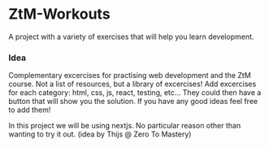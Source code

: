 # ZtM-Workouts
A project with a variety of exercises that will help you learn development.
### Idea
Complementary excercises for practising web development and the ZtM course.
Not a list of resources, but a library of excercises!
Add excercises for each category: html, css, js, react, testing, etc...
They could then have a button that will show you the solution.
If you have any good ideas feel free to add them!

In this project we will be using nextjs. No particular reason other than wanting to try it out.
(idea by Thijs @ Zero To Mastery)
